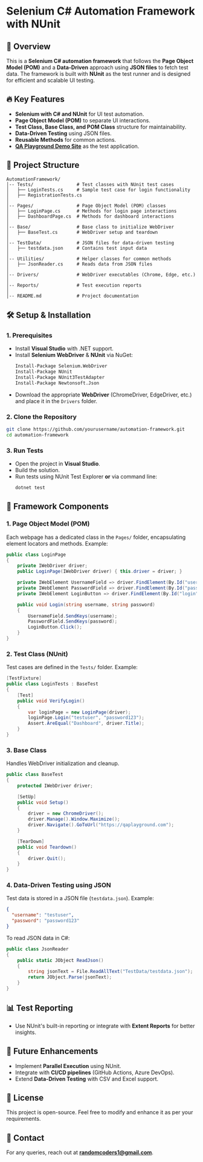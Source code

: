 # Selenium C# Automation Framework with NUnit

## 📌 Overview
This is a **Selenium C# automation framework** that follows the **Page Object Model (POM)** and a **Data-Driven** approach using **JSON files** to fetch test data. The framework is built with **NUnit** as the test runner and is designed for efficient and scalable UI testing.

## 🔥 Key Features
- **Selenium with C# and NUnit** for UI test automation.
- **Page Object Model (POM)** to separate UI interactions.
- **Test Class, Base Class, and POM Class** structure for maintainability.
- **Data-Driven Testing** using JSON files.
- **Reusable Methods** for common actions.
- [**QA Playground Demo Site**](https://www.qaplayground.com/practice) as the test application.

## 📂 Project Structure
```
AutomationFramework/
│-- Tests/                # Test classes with NUnit test cases
│   ├── LoginTests.cs     # Sample test case for login functionality
│   ├── RegistrationTests.cs
│
│-- Pages/                # Page Object Model (POM) classes
│   ├── LoginPage.cs      # Methods for login page interactions
│   ├── DashboardPage.cs  # Methods for dashboard interactions
│
│-- Base/                 # Base class to initialize WebDriver
│   ├── BaseTest.cs       # WebDriver setup and teardown
│
│-- TestData/             # JSON files for data-driven testing
│   ├── testdata.json     # Contains test input data
│
│-- Utilities/            # Helper classes for common methods
│   ├── JsonReader.cs     # Reads data from JSON files
│
│-- Drivers/              # WebDriver executables (Chrome, Edge, etc.)
│
│-- Reports/              # Test execution reports
│
│-- README.md             # Project documentation
```

## 🛠️ Setup & Installation
### **1. Prerequisites**
- Install **Visual Studio** with .NET support.
- Install **Selenium WebDriver** & **NUnit** via NuGet:
  ```sh
  Install-Package Selenium.WebDriver
  Install-Package NUnit
  Install-Package NUnit3TestAdapter
  Install-Package Newtonsoft.Json
  ```
- Download the appropriate **WebDriver** (ChromeDriver, EdgeDriver, etc.) and place it in the `Drivers` folder.

### **2. Clone the Repository**
```sh
git clone https://github.com/yourusername/automation-framework.git
cd automation-framework
```

### **3. Run Tests**
- Open the project in **Visual Studio**.
- Build the solution.
- Run tests using NUnit Test Explorer **or** via command line:
  ```sh
  dotnet test
  ```

## 📌 Framework Components
### **1. Page Object Model (POM)**
Each webpage has a dedicated class in the `Pages/` folder, encapsulating element locators and methods. Example:
```csharp
public class LoginPage
{
    private IWebDriver driver;
    public LoginPage(IWebDriver driver) { this.driver = driver; }

    private IWebElement UsernameField => driver.FindElement(By.Id("username"));
    private IWebElement PasswordField => driver.FindElement(By.Id("password"));
    private IWebElement LoginButton => driver.FindElement(By.Id("login"));

    public void Login(string username, string password)
    {
        UsernameField.SendKeys(username);
        PasswordField.SendKeys(password);
        LoginButton.Click();
    }
}
```

### **2. Test Class (NUnit)**
Test cases are defined in the `Tests/` folder. Example:
```csharp
[TestFixture]
public class LoginTests : BaseTest
{
    [Test]
    public void VerifyLogin()
    {
        var loginPage = new LoginPage(driver);
        loginPage.Login("testuser", "password123");
        Assert.AreEqual("Dashboard", driver.Title);
    }
}
```

### **3. Base Class**
Handles WebDriver initialization and cleanup.
```csharp
public class BaseTest
{
    protected IWebDriver driver;

    [SetUp]
    public void Setup()
    {
        driver = new ChromeDriver();
        driver.Manage().Window.Maximize();
        driver.Navigate().GoToUrl("https://qaplayground.com");
    }

    [TearDown]
    public void Teardown()
    {
        driver.Quit();
    }
}
```

### **4. Data-Driven Testing using JSON**
Test data is stored in a JSON file (`testdata.json`). Example:
```json
{
  "username": "testuser",
  "password": "password123"
}
```
To read JSON data in C#:
```csharp
public class JsonReader
{
    public static JObject ReadJson()
    {
        string jsonText = File.ReadAllText("TestData/testdata.json");
        return JObject.Parse(jsonText);
    }
}
```

## 📊 Test Reporting
- Use NUnit's built-in reporting or integrate with **Extent Reports** for better insights.

## 🚀 Future Enhancements
- Implement **Parallel Execution** using NUnit.
- Integrate with **CI/CD pipelines** (GitHub Actions, Azure DevOps).
- Extend **Data-Driven Testing** with CSV and Excel support.

## 📜 License
This project is open-source. Feel free to modify and enhance it as per your requirements.

## 📩 Contact
For any queries, reach out at **randomcoders1@gmail.com**.

